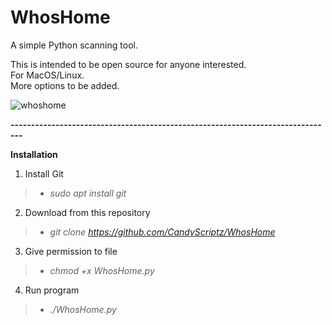 # WhosHome
A simple Python scanning tool.

This is intended to be open source for anyone interested. <br />
For MacOS/Linux. <br />
More options to be added.

![whoshome](https://user-images.githubusercontent.com/68837956/104085563-922f4500-521e-11eb-95a2-6383577d2051.png)


**-------------------------------------------------------------------------------**

**Installation**
1) Install Git
>  - *sudo apt install git*
  
2) Download from this repository
>  - *git clone https://github.com/CandyScriptz/WhosHome*
  
3) Give permission to file
>  - *chmod +x WhosHome.py*
 
4) Run program
>  - *./WhosHome.py*
